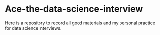 # Ace-the-data-science-interview
Here is a repository to record all good materials and my personal practice for data science interviews.
